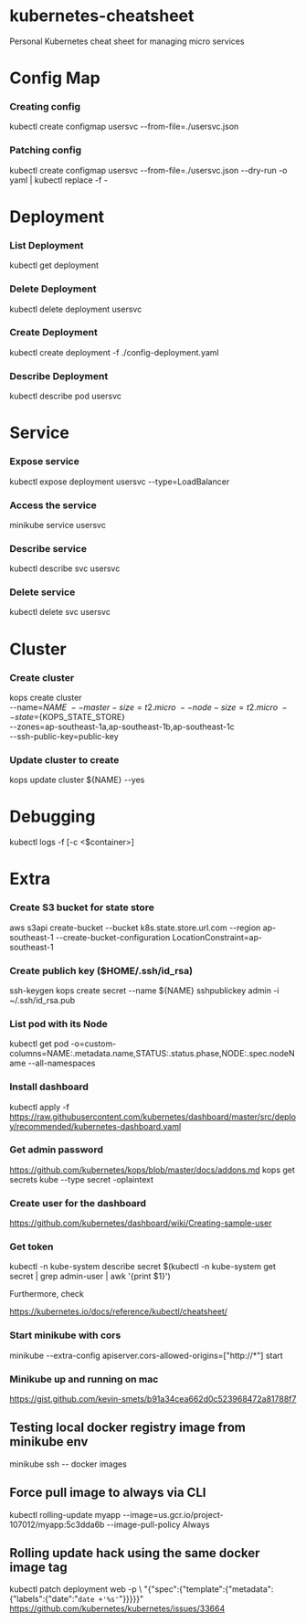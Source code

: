 # kubernetes-cheatsheet
Personal Kubernetes cheat sheet for managing micro services 


# Config Map

### Creating config
kubectl create configmap usersvc --from-file=./usersvc.json

### Patching config
kubectl create configmap usersvc --from-file=./usersvc.json --dry-run -o yaml | kubectl replace -f -


# Deployment

### List Deployment
kubectl get deployment

### Delete Deployment
kubectl delete deployment usersvc

### Create Deployment
kubectl create deployment -f ./config-deployment.yaml

### Describe Deployment
kubectl describe pod usersvc

# Service

### Expose service
kubectl expose deployment usersvc --type=LoadBalancer

### Access the service
minikube service usersvc

### Describe service
kubectl describe svc usersvc

### Delete service
kubectl delete svc usersvc

# Cluster

### Create cluster
kops create cluster \
--name=${NAME} \
--master-size=t2.micro \
--node-size=t2.micro \
--state=${KOPS_STATE_STORE} \
--zones=ap-southeast-1a,ap-southeast-1b,ap-southeast-1c \
--ssh-public-key=public-key

### Update cluster to create
kops update cluster ${NAME} --yes

# Debugging
kubectl logs -f <name> [-c <$container>]
  
# Extra

### Create S3 bucket for state store
aws s3api create-bucket --bucket k8s.state.store.url.com --region ap-southeast-1 --create-bucket-configuration LocationConstraint=ap-southeast-1

### Create publich key ($HOME/.ssh/id_rsa)
ssh-keygen
kops create secret --name ${NAME} sshpublickey admin -i ~/.ssh/id_rsa.pub

### List pod with its Node
kubectl get pod -o=custom-columns=NAME:.metadata.name,STATUS:.status.phase,NODE:.spec.nodeName --all-namespaces

### Install dashboard
kubectl apply -f https://raw.githubusercontent.com/kubernetes/dashboard/master/src/deploy/recommended/kubernetes-dashboard.yaml

### Get admin password
https://github.com/kubernetes/kops/blob/master/docs/addons.md
kops get secrets kube --type secret -oplaintext

### Create user for the dashboard
https://github.com/kubernetes/dashboard/wiki/Creating-sample-user

### Get token
kubectl -n kube-system describe secret $(kubectl -n kube-system get secret | grep admin-user | awk '{print $1}')

Furthermore, check

https://kubernetes.io/docs/reference/kubectl/cheatsheet/

### Start minikube with cors
minikube --extra-config apiserver.cors-allowed-origins=["http://*"] start

### Minikube up and running on mac 
https://gist.github.com/kevin-smets/b91a34cea662d0c523968472a81788f7

## Testing local docker registry image from minikube env
minikube ssh -- docker images

## Force pull image to always via CLI
kubectl rolling-update myapp --image=us.gcr.io/project-107012/myapp:5c3dda6b --image-pull-policy Always

## Rolling update hack using the same docker image tag
kubectl patch deployment web -p \ "{\"spec\":{\"template\":{\"metadata\":{\"labels\":{\"date\":\"`date +'%s'`\"}}}}}"
https://github.com/kubernetes/kubernetes/issues/33664
